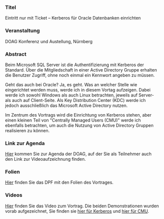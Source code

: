 ### Titel

Eintritt nur mit Ticket – Kerberos für Oracle Datenbanken einrichten

### Veranstaltung

DOAG Konferenz und Austellung, Nürnberg

### Abstract

Beim Microsoft SQL Server ist die Authentifizierung mit Kerberos der Standard. Über die Mitgliedschaft in einer Active Directory Gruppe erhalten die Benutzer Zugriff, ohne noch einmal ein Kennwort angeben zu müssen.

Geht das auch bei Oracle? Ja, es geht. Was an welcher Stelle wie eingerichtet werden muss, werde ich in diesem Vortag aufzeigen. Dabei werde ich sowohl Windows als auch Linux betrachten, jeweils auf Server- als auch auf Client-Seite. Als Key Distribution Center (KDC) werde ich jedoch ausschließlich das Microsoft Active Directory nutzen.

Im Zentrum des Vortrags wird die Einrichtung von Kerberos stehen, aber einen kleinen Teil von "Centrally Managed Users (CMU)" werde ich ebenfalls betrachten, um auch die Nutzung von Active Directory Gruppen realisieren zu können.

### Link zur Agenda

[Hier](https://meine.doag.org/events/anwenderkonferenz/2023/agenda/#eventDay.all#textSearch.Kerberos%20Jordan) kommen Sie zur Agenda der DOAG, auf der Sie als Teilnehmer auch den Link zur Videoaufzeichnung finden.

### Folien

[Hier](2023-11-22-DOAG_K+A-Kerberos.pdf) finden Sie das DPF mit den Folien des Vortrages.

### Videos

[Hier](https://youtu.be/oJ4V98ydwvU) finden Sie das Video zum Vortrag. Die beiden Demonstrationen wurden vorab aufgezeichnet, Sie finden sie [hier für Kerberos](https://youtu.be/6JrXlQm6UM4) und [hier für CMU](https://youtu.be/LZREuTkwuCA).
